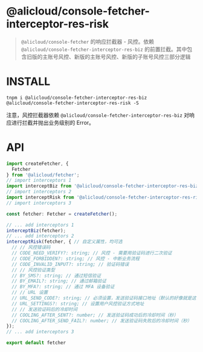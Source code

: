 @alicloud/console-fetcher-interceptor-res-risk
===

> `@alicloud/console-fetcher` 的响应拦截器 - 风控。依赖 `@alicloud/console-fetcher-interceptor-res-biz` 的前置拦截。其中包含旧版的主账号风控、新版的主账号风控、新版的子账号风控三部分逻辑

# INSTALL

```
tnpm i @alicloud/console-fetcher-interceptor-res-biz @alicloud/console-fetcher-interceptor-res-risk -S
```

注意，风控拦截器依赖 `@alicloud/console-fetcher-interceptor-res-biz` 对响应进行拦截并抛出业务级别的 Error。

# API

```typescript
import createFetcher, {
  Fetcher
} from '@alicloud/fetcher';
// import interceptors 1
import interceptBiz from '@alicloud/console-fetcher-interceptor-res-biz'; // 必需在风控拦截之前
// import interceptors 2
import interceptRisk from '@alicloud/console-fetcher-interceptor-res-risk';
// import interceptors 3

const fetcher: Fetcher = createFetcher();

// ... add interceptors 1
interceptBiz(fetcher);
// ... add interceptors 2
interceptRisk(fetcher, { // 自定义属性，均可选
  // // 风控错误码
  // CODE_NEED_VERIFY?: string; // 风控 - 需要用验证码进行二次验证
  // CODE_FORBIDDEN?: string; // 风控 - 中断业务流程
  // CODE_INVALID_INPUT?: string; // 验证码错误
  // // 风控验证类型
  // BY_SMS?: string; // 通过短信验证
  // BY_EMAIL?: string; // 通过邮箱验证
  // BY_MFA?: string; // 通过 MFA 设备验证
  // // URL 设置
  // URL_SEND_CODE?: string; // 必须设置，发送验证码接口地址（默认的好像就是这个地址）
  // URL_SETTINGS?: string; // 设置用户风控验证方式地址
  // // 发送验证码后的冷却时间
  // COOLING_AFTER_SENT?: number; // 发送验证码成功后的冷却时间（秒）
  // COOLING_AFTER_SEND_FAIL?: number; // 发送验证码失败后的冷却时间（秒）
});
// ... add interceptors 3

export default fetcher
```

